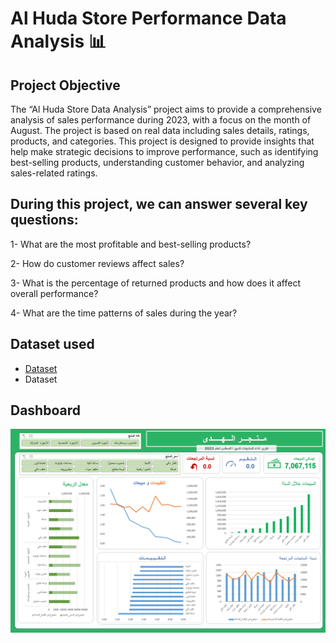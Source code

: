 # Al Huda Store Performance Data Analysis   📊

## Project Objective
The “Al Huda Store Data Analysis” project aims to provide a comprehensive analysis of sales performance during 2023, with a focus on the month of August. The project is based on real data including sales details, ratings, products, and categories. This project is designed to provide insights that help make strategic decisions to improve performance, such as identifying best-selling products, understanding customer behavior, and analyzing sales-related ratings.


## During this project, we can answer several key questions:
1- What are the most profitable and best-selling products?

2- How do customer reviews affect sales?

3- What is the percentage of returned products and how does it affect overall performance?

4- What are the time patterns of sales during the year?


## Dataset used
- [Dataset](https://github.com/Abdulrahman-hussen/Data-analysis-of-Al-Huda-Store-performance/blob/main/(dataset)Al%20Huda.csv)
- <a harf="https://github.com/Abdulrahman-hussen/Data-analysis-of-Al-Huda-Store-performance/blob/main/(dataset)Al%20Huda.csv">Dataset</a>

## Dashboard

![Dashboard](Dashboard.png)


